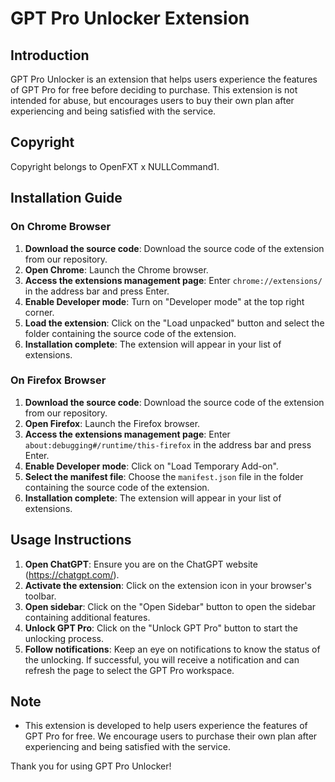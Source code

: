 # GPT Pro Unlocker Extension

## Introduction
GPT Pro Unlocker is an extension that helps users experience the features of GPT Pro for free before deciding to purchase. This extension is not intended for abuse, but encourages users to buy their own plan after experiencing and being satisfied with the service.

## Copyright
Copyright belongs to OpenFXT x NULLCommand1.

## Installation Guide

### On Chrome Browser
1. **Download the source code**: Download the source code of the extension from our repository.
2. **Open Chrome**: Launch the Chrome browser.
3. **Access the extensions management page**: Enter `chrome://extensions/` in the address bar and press Enter.
4. **Enable Developer mode**: Turn on "Developer mode" at the top right corner.
5. **Load the extension**: Click on the "Load unpacked" button and select the folder containing the source code of the extension.
6. **Installation complete**: The extension will appear in your list of extensions.

### On Firefox Browser
1. **Download the source code**: Download the source code of the extension from our repository.
2. **Open Firefox**: Launch the Firefox browser.
3. **Access the extensions management page**: Enter `about:debugging#/runtime/this-firefox` in the address bar and press Enter.
4. **Enable Developer mode**: Click on "Load Temporary Add-on".
5. **Select the manifest file**: Choose the `manifest.json` file in the folder containing the source code of the extension.
6. **Installation complete**: The extension will appear in your list of extensions.

## Usage Instructions
1. **Open ChatGPT**: Ensure you are on the ChatGPT website (https://chatgpt.com/).
2. **Activate the extension**: Click on the extension icon in your browser's toolbar.
3. **Open sidebar**: Click on the "Open Sidebar" button to open the sidebar containing additional features.
4. **Unlock GPT Pro**: Click on the "Unlock GPT Pro" button to start the unlocking process.
5. **Follow notifications**: Keep an eye on notifications to know the status of the unlocking. If successful, you will receive a notification and can refresh the page to select the GPT Pro workspace.

## Note
- This extension is developed to help users experience the features of GPT Pro for free. We encourage users to purchase their own plan after experiencing and being satisfied with the service.

Thank you for using GPT Pro Unlocker!